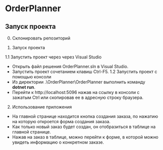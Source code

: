 # OrderPlanner

## Запуск проекта

0) Склонировать репозиторий 

1) Запуск проекта

1.1 Запустить проект через через Visual Studio
* Открыть файл решения OrderPlanner.sln в Visual Studio.
* Запустить проект сочетанием клавиш Ctrl-F5.
1.2 Запустить проект с помощью консоли
* Из директории .\OrderPlanner\OrderPlanner выполнить команду **dotnet run**.
* Перейти к http://localhost:5096 нажав на ссылку в консоли  с зажатым Ctrl или скопировав ее в адресную строку браузера.

2) Использование приложения
* На главной странице находится кнопка создания заказа, по нажатию на которую откроется форма создания заказа.
* Как только новый заказ будет создан, он отобразиться в таблице на главной странице.
* Нажав на заказ в таблице, можно перейти к форме, в которой можно увидеть информацию о конкретном заказе.